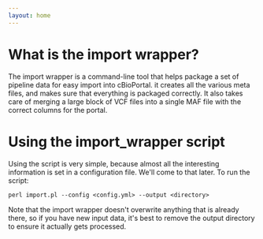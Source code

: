 ```yaml
---
layout: home
---
```


# What is the import wrapper?

The import wrapper is a command-line tool that helps package a set of pipeline data for easy import into cBioPortal. it creates all the various meta files, and makes sure that everything is packaged correctly. It also takes care of merging a large block of VCF files into a single MAF file with the correct columns for the portal.

# Using the import_wrapper script

Using the script is very simple, because almost all the interesting information is set in a configuration file. We'll come to that later. To run the script:

```shell
perl import.pl --config <config.yml> --output <directory>
```

Note that the import wrapper doesn't overwrite anything that is already there, so if you have new input data, it's best to remove the output directory to ensure it actually gets processed.
